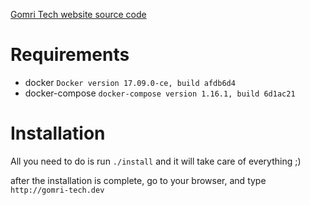 [Gomri Tech website source code](https://gomri.tech)

# Requirements

* docker `Docker version 17.09.0-ce, build afdb6d4`
* docker-compose `docker-compose version 1.16.1, build 6d1ac21`

# Installation

All you need to do is run `./install` and it will take care of everything ;)

after the installation is complete, go to your browser, and type `http://gomri-tech.dev`
